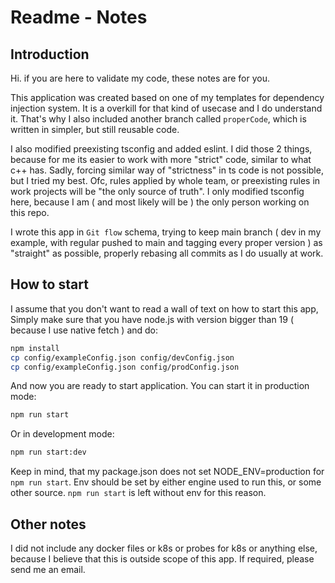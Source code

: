 # Readme - Notes 

## Introduction

Hi. if you are here to validate my code, these notes are for you. 

This application was created based on one of my templates for dependency injection system. It is a overkill for that kind of usecase and I do understand it. That's why I also included another branch called `properCode`, which is written in simpler, but still reusable code. 

I also modified preexisting tsconfig and added eslint. I did those 2 things, because for me its easier to work with more "strict" code, similar to what c++ has. Sadly, forcing similar way of "strictness" in ts code is not possible, but I tried my best. Ofc, rules applied by whole team, or preexisting rules in work projects will be "the only source of truth". I only modified tsconfig here, because I am ( and most likely will be ) the only person working on this repo.

I wrote this app in `Git flow` schema, trying to keep main branch ( dev in my example, with regular pushed to main and tagging every proper version ) as "straight" as possible, properly rebasing all commits as I do usually at work.

## How to start

I assume that you don't want to read a wall of text on how to start this app, Simply make sure that you have node.js with version bigger than 19 ( because I use native fetch ) and do:
```bash
npm install
cp config/exampleConfig.json config/devConfig.json
cp config/exampleConfig.json config/prodConfig.json
```

And now you are ready to start application. You can start it in production mode:

```bash
npm run start
```

Or in development mode:

```bash
npm run start:dev
```

Keep in mind, that my package.json does not set NODE_ENV=production for `npm run start`. Env should be set by either engine used to run this, or some other source. `npm run start` is left without env for this reason.

## Other notes

I did not include any docker files or k8s or probes for k8s or anything else, because I believe that this is outside scope of this app. If required, please send me an email.
